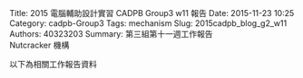 Title: 2015 電腦輔助設計實習 CADPB Group3 w11 報告
Date: 2015-11-23 10:25
Category: cadpb-Group3
Tags: mechanism
Slug: 2015cadpb_blog_g2_w11
Authors: 40323203
Summary: 第三組第十一週工作報告<br />Nutcracker 機構

以下為相關工作報告資料
<br />

